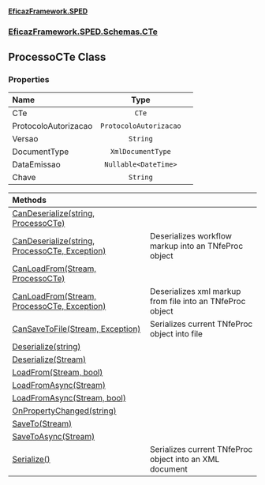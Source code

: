 #### [EficazFramework.SPED](EficazFrameworkSPED.md 'EficazFramework SPED')
### [EficazFramework.SPED.Schemas.CTe](EficazFramework.SPED.Schemas.CTe.md 'EficazFramework.SPED.Schemas.CTe')

## ProcessoCTe Class
### Properties

| Name | Type | |
| :--- | :---: | :--- |
| CTe | `CTe` |  |
| ProtocoloAutorizacao | `ProtocoloAutorizacao` |  |
| Versao | `String` |  |
| DocumentType | `XmlDocumentType` |  |
| DataEmissao | `Nullable<DateTime>` |  |
| Chave | `String` |  |

| Methods | |
| :--- | :--- |
| [CanDeserialize(string, ProcessoCTe)](EficazFramework.SPED.Schemas.CTe/ProcessoCTe/CanDeserialize(string,ProcessoCTe).md 'EficazFramework.SPED.Schemas.CTe.ProcessoCTe.CanDeserialize(string, EficazFramework.SPED.Schemas.CTe.ProcessoCTe)') | |
| [CanDeserialize(string, ProcessoCTe, Exception)](EficazFramework.SPED.Schemas.CTe/ProcessoCTe/CanDeserialize(string,ProcessoCTe,Exception).md 'EficazFramework.SPED.Schemas.CTe.ProcessoCTe.CanDeserialize(string, EficazFramework.SPED.Schemas.CTe.ProcessoCTe, System.Exception)') | Deserializes workflow markup into an TNfeProc object |
| [CanLoadFrom(Stream, ProcessoCTe)](EficazFramework.SPED.Schemas.CTe/ProcessoCTe/CanLoadFrom(Stream,ProcessoCTe).md 'EficazFramework.SPED.Schemas.CTe.ProcessoCTe.CanLoadFrom(System.IO.Stream, EficazFramework.SPED.Schemas.CTe.ProcessoCTe)') | |
| [CanLoadFrom(Stream, ProcessoCTe, Exception)](EficazFramework.SPED.Schemas.CTe/ProcessoCTe/CanLoadFrom(Stream,ProcessoCTe,Exception).md 'EficazFramework.SPED.Schemas.CTe.ProcessoCTe.CanLoadFrom(System.IO.Stream, EficazFramework.SPED.Schemas.CTe.ProcessoCTe, System.Exception)') | Deserializes xml markup from file into an TNfeProc object |
| [CanSaveToFile(Stream, Exception)](EficazFramework.SPED.Schemas.CTe/ProcessoCTe/CanSaveToFile(Stream,Exception).md 'EficazFramework.SPED.Schemas.CTe.ProcessoCTe.CanSaveToFile(System.IO.Stream, System.Exception)') | Serializes current TNfeProc object into file |
| [Deserialize(string)](EficazFramework.SPED.Schemas.CTe/ProcessoCTe/Deserialize(string).md 'EficazFramework.SPED.Schemas.CTe.ProcessoCTe.Deserialize(string)') | |
| [Deserialize(Stream)](EficazFramework.SPED.Schemas.CTe/ProcessoCTe/Deserialize(Stream).md 'EficazFramework.SPED.Schemas.CTe.ProcessoCTe.Deserialize(System.IO.Stream)') | |
| [LoadFrom(Stream, bool)](EficazFramework.SPED.Schemas.CTe/ProcessoCTe/LoadFrom(Stream,bool).md 'EficazFramework.SPED.Schemas.CTe.ProcessoCTe.LoadFrom(System.IO.Stream, bool)') | |
| [LoadFromAsync(Stream)](EficazFramework.SPED.Schemas.CTe/ProcessoCTe/LoadFromAsync(Stream).md 'EficazFramework.SPED.Schemas.CTe.ProcessoCTe.LoadFromAsync(System.IO.Stream)') | |
| [LoadFromAsync(Stream, bool)](EficazFramework.SPED.Schemas.CTe/ProcessoCTe/LoadFromAsync(Stream,bool).md 'EficazFramework.SPED.Schemas.CTe.ProcessoCTe.LoadFromAsync(System.IO.Stream, bool)') | |
| [OnPropertyChanged(string)](EficazFramework.SPED.Schemas.CTe/ProcessoCTe/OnPropertyChanged(string).md 'EficazFramework.SPED.Schemas.CTe.ProcessoCTe.OnPropertyChanged(string)') | |
| [SaveTo(Stream)](EficazFramework.SPED.Schemas.CTe/ProcessoCTe/SaveTo(Stream).md 'EficazFramework.SPED.Schemas.CTe.ProcessoCTe.SaveTo(System.IO.Stream)') | |
| [SaveToAsync(Stream)](EficazFramework.SPED.Schemas.CTe/ProcessoCTe/SaveToAsync(Stream).md 'EficazFramework.SPED.Schemas.CTe.ProcessoCTe.SaveToAsync(System.IO.Stream)') | |
| [Serialize()](EficazFramework.SPED.Schemas.CTe/ProcessoCTe/Serialize().md 'EficazFramework.SPED.Schemas.CTe.ProcessoCTe.Serialize()') | Serializes current TNfeProc object into an XML document |
